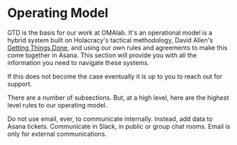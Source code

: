 # Operating Model

GTD is the basis for our work at OMAlab.  It's an operational model is a hybrid system built on Holacracy's tactical methodology, David Allen's [Getting Things Done](http://gettingthingsdone.com/), and using our own rules and agreements to make this come together in Asana. This section will provide you with all the information you need to navigate these systems.

If this does not become the case eventually it is up to you to reach out for support.

There are a number of subsections. But, at a high level, here are the highest level rules to our operating model.



Do not use email, ever, to communicate internally. Instead, add data to Asana tickets. Communicate in Slack, in public or group chat rooms. Email is only for external communications.

